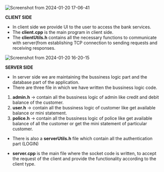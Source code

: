 ![Screenshot from 2024-01-20 17-06-41](https://github.com/saluja19/BANKING-SYSTEM/assets/69160216/54011a6f-037c-428b-b7fe-7fd8755791cb)

**CLIENT SIDE**

* In client side we provide UI to the user to access the bank services.
* The **client.cpp** is the main program in client side.
* The **clientUtils.h** contains all the necessary functions to communicate with server(from establishing TCP connection to sending requests and receiving responses.

![Screenshot from 2024-01-20 16-20-15](https://github.com/saluja19/BANKING-SYSTEM/assets/100374007/4d3e0636-548c-4a2c-a35b-3470698f6a8a)

**SERVER SIDE**

* In server side we are maintaining the bussiness logic part and the database part of the application.
* There are three file in which we have written the bussiness logic code.

1. **admin.h** -> contain all the bussiness logic of admin like credit and debit balance of the customer.
2. **user.h** -> contain all the bussiness logic of customer like get available balance or mini statement.
3. **police.h** -> contain all the bussiness logic of police like get available balance of all the customer or get the mini statement of particular customer.

* There is also a **serverUtils.h** file which contain all the authentication part (LOGIN)

* **server.cpp** is the main file where the socket code is written, to accept the request of the client and provide the functionality according to the client type.


